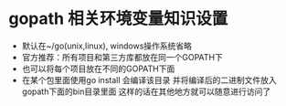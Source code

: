 # gopath 相关环境变量知识设置

* 默认在~/go(unix,linux), windows操作系统省略
* 官方推荐：所有项目和第三方库都放在同一个GOPATH下
* 也可以将每个项目放在不同的GOPATH下面
* 在某个包里面使用go install 会编译该目录 并将编译后的二进制文件放入gopath下面的bin目录里面 这样的话在其他地方就可以随意进行访问了
